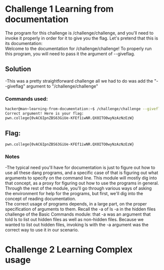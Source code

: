 # Challenge 1 Learning from documentation

The program for this challenge is /challenge/challenge, and you'll need to invoke it properly in order for it to give you the flag. Let's pretend that this is its documentation:
<br>
Welcome to the documentation for /challenge/challenge! To properly run this program, you will need to pass it the argument of --giveflag.

## Solution

-This was a pretty straightforward challenge all we had to do was add the "--giveflag" argument to "/challenge/challenge"

### Commands used:

```sh
hacker@man~learning-from-documentation:~$ /challenge/challenge --giveflag
Correct argument! Here is your flag:
pwn.college{0vAC6IpnZBS63GiUe-KFEf1iwNR.QX0ITO0wyNzAzNzEzW}
```

## Flag:

`
pwn.college{0vAC6IpnZBS63GiUe-KFEf1iwNR.QX0ITO0wyNzAzNzEzW}
`

### Notes

-The typical need you'll have for documentation is just to figure out how to use all these dang programs, and a specific case of that is figuring out what arguments to specify on the command line. This module will mostly dig into that concept, as a proxy for figuring out how to use the programs in general. Through the rest of the module, you'll go through various ways of asking the environment for help for the programs, but first, we'll dig into the concept of reading documentation.
<br>
The correct usage of programs depends, in a large part, on the proper specification of arguments to them. Recall the -a of ls -a in the hidden files challenge of the Basic Commands module: that -a was an argument that told ls to list out hidden files as well as non-hidden files. Because we wanted to list out hidden files, invoking ls with the -a argument was the correct way to use it in our scenario.



# Challenge 2 Learning Complex usage




